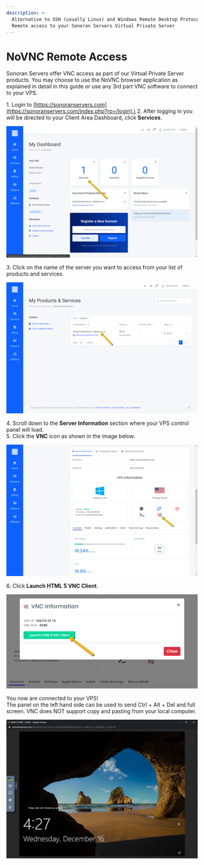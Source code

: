 ```yaml
---
description: >-
  Alternative to SSH (usually Linux) and Windows Remote Desktop Protocol for
  Remote access to your Sonoran Servers Virtual Private Server
---
```


# NoVNC Remote Access

Sonoran Servers offer VNC access as part of our Virtual Private Server products. You may choose to use the NoVNC browser application as explained in detail in this guide or use any 3rd part VNC software to connect to your VPS.

1\. Login to [https://sonoranservers.com](https://sonoranservers.com/index.php?rp=/login).\
2\. After logging in you will be directed to your Client Area Dashboard, click **Services**.

![Click "Services"](<../../.gitbook/assets/image (88).png>)

3\. Click on the name of the server you want to access from your list of products and services.

![Click the name of the VPS you want to connect to](<../../.gitbook/assets/image (119).png>)

4\. Scroll down to the **Server Information** section where your VPS control panel will load.\
5\. Click the **VNC** icon as shown in the image below.

![Click "VNC"](<../../.gitbook/assets/image (99).png>)

6\. Click **Launch HTML 5 VNC Client**.

![Click "Launch HTML 5 VNC Client"](<../../.gitbook/assets/image (35).png>)

You now are connected to your VPS!\
The panel on the left hand side can be used to send Ctrl + Alt + Del and full screen. VNC does NOT support copy and pasting from your local computer.

![NoVNC Client Connected to your VPS](<../../.gitbook/assets/image (37).png>)
